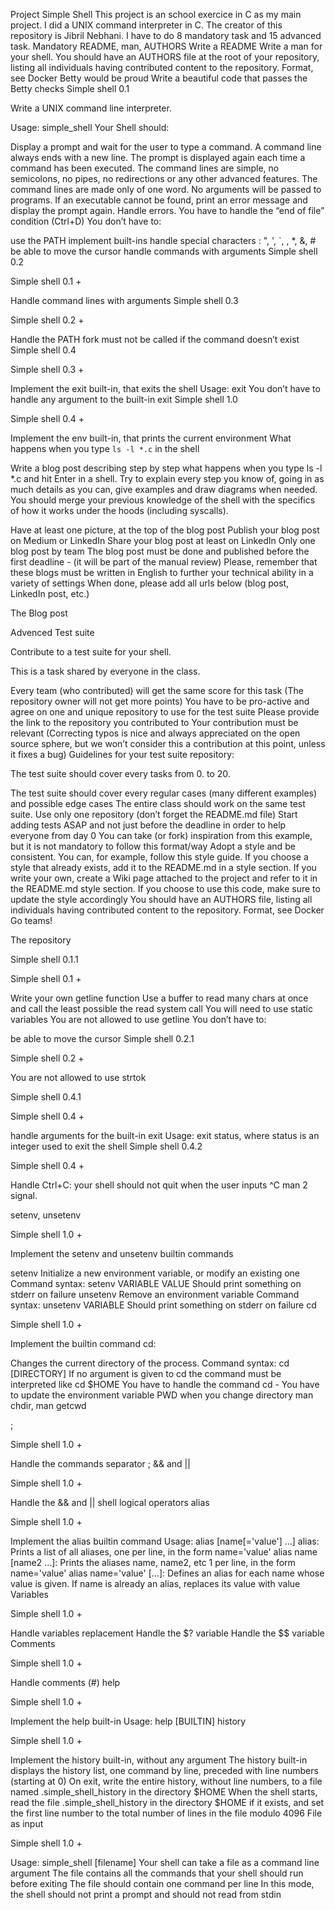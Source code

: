 Project Simple Shell
This project is an school exercice in C as my main project. I did a UNIX command interpreter in C. The creator of this repository is Jibril Nebhani.  I have to do 8 mandatory task and 15 advanced task.
Mandatory
README, man, AUTHORS
Write a README
Write a man for your shell.
You should have an AUTHORS file at the root of your repository, listing all individuals having contributed content to the repository. Format, see Docker
Betty would be proud
Write a beautiful code that passes the Betty checks
Simple shell 0.1

Write a UNIX command line interpreter.

Usage: simple_shell
Your Shell should:

Display a prompt and wait for the user to type a command. A command line always ends with a new line.
The prompt is displayed again each time a command has been executed.
The command lines are simple, no semicolons, no pipes, no redirections or any other advanced features.
The command lines are made only of one word. No arguments will be passed to programs.
If an executable cannot be found, print an error message and display the prompt again.
Handle errors.
You have to handle the “end of file” condition (Ctrl+D)
You don’t have to:

use the PATH
implement built-ins
handle special characters : ", ', `, \, *, &, #
be able to move the cursor
handle commands with arguments
Simple shell 0.2

Simple shell 0.1 +

Handle command lines with arguments
Simple shell 0.3

Simple shell 0.2 +

Handle the PATH
fork must not be called if the command doesn’t exist
Simple shell 0.4

Simple shell 0.3 +

Implement the exit built-in, that exits the shell
Usage: exit
You don’t have to handle any argument to the built-in exit
Simple shell 1.0

Simple shell 0.4 +

Implement the env built-in, that prints the current environment
What happens when you type `ls -l *.c` in the shell

Write a blog post describing step by step what happens when you type ls -l *.c and hit Enter in a shell. Try to explain every step you know of, going in as much details as you can, give examples and draw diagrams when needed. You should merge your previous knowledge of the shell with the specifics of how it works under the hoods (including syscalls).

Have at least one picture, at the top of the blog post
Publish your blog post on Medium or LinkedIn
Share your blog post at least on LinkedIn
Only one blog post by team
The blog post must be done and published before the first deadline - (it will be part of the manual review)
Please, remember that these blogs must be written in English to further your technical ability in a variety of settings
When done, please add all urls below (blog post, LinkedIn post, etc.)

The Blog post

Advenced
Test suite

Contribute to a test suite for your shell.

This is a task shared by everyone in the class.

Every team (who contributed) will get the same score for this task (The repository owner will not get more points)
You have to be pro-active and agree on one and unique repository to use for the test suite
Please provide the link to the repository you contributed to
Your contribution must be relevant (Correcting typos is nice and always appreciated on the open source sphere, but we won’t consider this a contribution at this point, unless it fixes a bug)
Guidelines for your test suite repository:

The test suite should cover every tasks from 0. to 20.

The test suite should cover every regular cases (many different examples) and possible edge cases
The entire class should work on the same test suite. Use only one repository (don’t forget the README.md file)
Start adding tests ASAP and not just before the deadline in order to help everyone from day 0
You can take (or fork) inspiration from this example, but it is not mandatory to follow this format/way
Adopt a style and be consistent. You can, for example, follow this style guide. If you choose a style that already exists, add it to the README.md in a style section. If you write your own, create a Wiki page attached to the project and refer to it in the README.md style section.
If you choose to use this code, make sure to update the style accordingly
You should have an AUTHORS file, listing all individuals having contributed content to the repository. Format, see Docker
Go teams!

The repository

Simple shell 0.1.1

Simple shell 0.1 +

Write your own getline function
Use a buffer to read many chars at once and call the least possible the read system call
You will need to use static variables
You are not allowed to use getline
You don’t have to:

be able to move the cursor
Simple shell 0.2.1

Simple shell 0.2 +

You are not allowed to use strtok

Simple shell 0.4.1

Simple shell 0.4 +

handle arguments for the built-in exit
Usage: exit status, where status is an integer used to exit the shell
Simple shell 0.4.2

Simple shell 0.4 +

Handle Ctrl+C: your shell should not quit when the user inputs ^C
man 2 signal.

setenv, unsetenv

Simple shell 1.0 +

Implement the setenv and unsetenv builtin commands

setenv
Initialize a new environment variable, or modify an existing one
Command syntax: setenv VARIABLE VALUE
Should print something on stderr on failure
unsetenv
Remove an environment variable
Command syntax: unsetenv VARIABLE
Should print something on stderr on failure
cd

Simple shell 1.0 +

Implement the builtin command cd:

Changes the current directory of the process.
Command syntax: cd [DIRECTORY]
If no argument is given to cd the command must be interpreted like cd $HOME
You have to handle the command cd -
You have to update the environment variable PWD when you change directory
man chdir, man getcwd

;

Simple shell 1.0 +

Handle the commands separator ;
&& and ||

Simple shell 1.0 +

Handle the && and || shell logical operators
alias

Simple shell 1.0 +

Implement the alias builtin command
Usage: alias [name[='value'] ...]
alias: Prints a list of all aliases, one per line, in the form name='value'
alias name [name2 ...]: Prints the aliases name, name2, etc 1 per line, in the form name='value'
alias name='value' [...]: Defines an alias for each name whose value is given. If name is already an alias, replaces its value with value
Variables

Simple shell 1.0 +

Handle variables replacement
Handle the $? variable
Handle the $$ variable
Comments

Simple shell 1.0 +

Handle comments (#)
help

Simple shell 1.0 +

Implement the help built-in
Usage: help [BUILTIN]
history

Simple shell 1.0 +

Implement the history built-in, without any argument
The history built-in displays the history list, one command by line, preceded with line numbers (starting at 0)
On exit, write the entire history, without line numbers, to a file named .simple_shell_history in the directory $HOME
When the shell starts, read the file .simple_shell_history in the directory $HOME if it exists, and set the first line number to the total number of lines in the file modulo 4096
File as input

Simple shell 1.0 +

Usage: simple_shell [filename]
Your shell can take a file as a command line argument
The file contains all the commands that your shell should run before exiting
The file should contain one command per line
In this mode, the shell should not print a prompt and should not read from stdin
